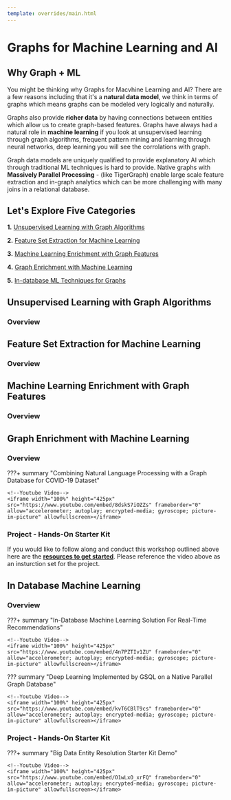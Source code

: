 ```yaml
---
template: overrides/main.html
---
```


# Graphs for Machine Learning and AI

## Why Graph + ML
You might be thinking why Graphs for Macvhine Learning and AI? There are a few reasons including that it's a **natural data model**, we think in terms of graphs which means graphs can be modeled very logically and naturally.

Graphs also provide **richer data** by having connections between entities which allow us to create graph-based features. Graphs have always had a natural role in **machine learning** if you look at unsupervised learning through graph algorithms, frequent pattern mining and learning through neural networks, deep learning you will see the corrolations with graph. 

Graph data models are uniquely qualified to provide explanatory AI which through traditional ML techniques is hard to provide. Native graphs with **Massively Parallel Processing** - (like TigerGraph) enable large scale feature extraction and in-graph analytics which can be more challenging with many joins in a relational database.

## Let's Explore Five Categories

**1.** [Unsupervised Learning with Graph Algorithms](#)

**2.** [Feature Set Extraction for Machine Learning](#)

**3.** [Machine Learning Enrichment with Graph Features](#)

**4.** [Graph Enrichment with Machine Learning](#)

**5.** [In-database ML Techniques for Graphs](#in-database-machine-learning)


## Unsupervised Learning with Graph Algorithms

### Overview

## Feature Set Extraction for Machine Learning

### Overview

## Machine Learning Enrichment with Graph Features

### Overview

## Graph Enrichment with Machine Learning

### Overview

???+ summary "Combining Natural Language Processing with a Graph Database for COVID-19 Dataset"

    <!--Youtube Video-->
    <iframe width="100%" height="425px" src="https://www.youtube.com/embed/8dskS7iOZZs" frameborder="0" allow="accelerometer; autoplay; encrypted-media; gyroscope; picture-in-picture" allowfullscreen></iframe>


### Project - Hands-On Starter Kit

If you would like to follow along and conduct this workshop outlined above here are the [**resources to get started**](https://drive.google.com/drive/folders/1qEzX7SCvJ_z1-FYBCpwrH3XrvS-Pnqdk?usp=sharing). Please reference the video above as an insturction set for the project. 


## In Database Machine Learning

### Overview

???+ summary "In-Database Machine Learning Solution For Real-Time Recommendations"

    <!--Youtube Video-->
    <iframe width="100%" height="425px" src="https://www.youtube.com/embed/4n7PZTIv1ZU" frameborder="0" allow="accelerometer; autoplay; encrypted-media; gyroscope; picture-in-picture" allowfullscreen></iframe>

??? summary "Deep Learning Implemented by GSQL on a Native Parallel Graph Database"

    <!--Youtube Video-->
    <iframe width="100%" height="425px" src="https://www.youtube.com/embed/kvT6CBlT9cs" frameborder="0" allow="accelerometer; autoplay; encrypted-media; gyroscope; picture-in-picture" allowfullscreen></iframe>

### Project - Hands-On Starter Kit

???+ summary "Big Data Entity Resolution Starter Kit Demo"

    <!--Youtube Video-->
    <iframe width="100%" height="425px" src="https://www.youtube.com/embed/O1wLxO_xrFQ" frameborder="0" allow="accelerometer; autoplay; encrypted-media; gyroscope; picture-in-picture" allowfullscreen></iframe>

